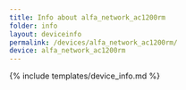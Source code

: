 ```yaml
---
title: Info about alfa_network_ac1200rm
folder: info
layout: deviceinfo
permalink: /devices/alfa_network_ac1200rm/
device: alfa_network_ac1200rm
---
```

{% include templates/device_info.md %}
